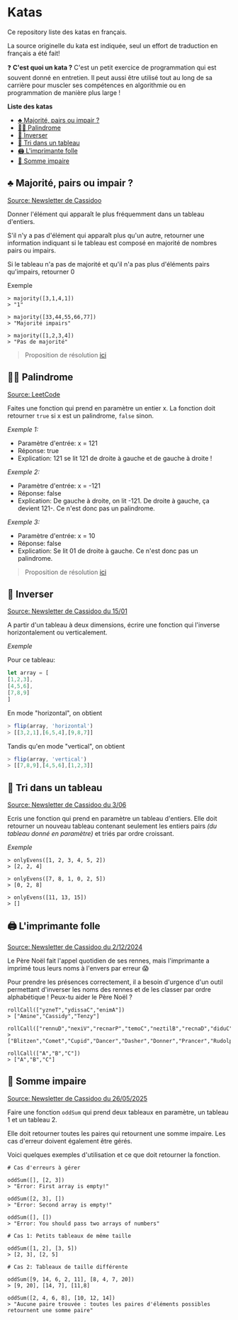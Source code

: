 # Katas

Ce repository liste des katas en français. 

La source originelle du kata est indiquée, seul un effort de traduction en français a été fait!

❓ **C'est quoi un kata ?**
C'est un petit exercice de programmation qui est souvent donné en entretien. Il peut aussi être utilisé tout au long de sa carrière pour muscler ses compétences en algorithmie ou en programmation de manière plus large ! 

**Liste des katas** 
- [♣️ Majorité, pairs ou impair ?](#majorite-pairs-impairs)
- [🤹‍♀️ Palindrome](#palindrome)
- [🔂 Inverser](#inverser)
- [🧮 Tri dans un tableau](#tri)
- [🖨️ L'imprimante folle](#imprimanteFolle)
- [🔢 Somme impaire](#sommeImpaire)

<a id="majorite-pairs-impairs"></a>
## ♣️ Majorité, pairs ou impair ?

[Source: Newsletter de Cassidoo 
](https://cassidoo.co/)

Donner l'élément qui apparaît le plus fréquemment dans un tableau d'entiers.

S'il n'y a pas d'élément qui apparaît plus qu'un autre, retourner une information indiquant si le tableau est composé en majorité de nombres pairs ou impairs. 

Si le tableau n'a pas de majorité et qu'il n'a pas plus d'éléments pairs qu'impairs, retourner 0

Exemple

```
> majority([3,1,4,1])
> "1"

> majority([33,44,55,66,77])
> "Majorité impairs"

> majority([1,2,3,4])
> "Pas de majorité"
```
 
> Proposition de résolution [ici](https://github.com/leiluspocus/katas/blob/main/resolutions/majority.js)


<a id="palindrome"></a>
## 🤹‍♀️ Palindrome

[Source: LeetCode](https://leetcode.com/problems/palindrome-number/) 

Faites une fonction qui prend en paramètre un entier x. La fonction doit retourner `true` si x est un palindrome, `false` sinon.  

_Exemple 1:_

- Paramètre d'entrée: x = 121
- Réponse: true
- Explication: 121 se lit 121 de droite à gauche et de gauche à droite !

_Exemple 2:_

- Paramètre d'entrée: x = -121
- Réponse: false
- Explication: De gauche à droite, on lit -121. De droite à gauche, ça devient 121-. Ce n'est donc pas un palindrome.

_Exemple 3:_

- Paramètre d'entrée: x = 10
- Réponse: false
- Explication: Se lit 01 de droite à gauche. Ce n'est donc pas un palindrome.

> Proposition de résolution [ici](https://github.com/leiluspocus/katas/blob/main/resolutions/palindrome.js)


<a id="inverser"></a>
## 🔂 Inverser

[Source: Newsletter de Cassidoo du 15/01](https://buttondown.email/cassidoo/archive/try-and-fail-but-dont-fail-to-try-john-quincy/)

A partir d'un tableau à deux dimensions,  écrire une fonction qui l'inverse horizontalement ou verticalement.

_Exemple_

Pour ce tableau: 

```js
let array = [
[1,2,3],
[4,5,6],
[7,8,9]
]
```

En mode "horizontal", on obtient 
```js
> flip(array, 'horizontal')
> [[3,2,1],[6,5,4],[9,8,7]]
```

Tandis qu'en mode "vertical", on obtient
```js
> flip(array, 'vertical')
> [[7,8,9],[4,5,6],[1,2,3]]
```

<a id="tri"></a>
## 🧮 Tri dans un tableau 
[Source: Newsletter de Cassidoo du 3/06](https://buttondown.email/cassidoo/archive/the-cure-to-boredom-is-curiosity-there-is-no-cure/)

Ecris une fonction qui prend en paramètre un tableau d'entiers. 
Elle doit retourner un nouveau tableau contenant seulement les entiers pairs _(du tableau donné en paramètre)_ et triés par ordre croissant. 

_Exemple_
```shell
> onlyEvens([1, 2, 3, 4, 5, 2])
> [2, 2, 4]

> onlyEvens([7, 8, 1, 0, 2, 5])
> [0, 2, 8]

> onlyEvens([11, 13, 15])
> []
```


<a id="imprimanteFolle"></a>
## 🖨️ L'imprimante folle
[Source: Newsletter de Cassidoo du 2/12/2024](https://buttondown.com/cassidoo/archive/how-beautiful-it-is-to-get-up-and-go-do-something/)

Le Père Noël fait l'appel quotidien de ses rennes, mais l'imprimante a imprimé tous leurs noms à l'envers par erreur 😱

Pour prendre les présences correctement, il a besoin d'urgence d'un outil permettant d'inverser les noms des rennes et de les classer par ordre alphabétique ! Peux-tu aider le Père Noël ?


```shell
rollCall(["yzneT","ydissaC","enimA"])
> ["Amine","Cassidy","Tenzy"]

rollCall(["rennuD","nexiV","recnarP","temoC","neztilB","recnaD","diduC","rehsaD","hploduR"])
> ["Blitzen","Comet","Cupid","Dancer","Dasher","Donner","Prancer","Rudolph","Vixen"]

rollCall(["A","B","C"])
> ["A","B","C"]
```

<a id="sommeImpaire"></a>
## 🔢 Somme impaire
[Source: Newsletter de Cassidoo du 26/05/2025](https://buttondown.com/cassidoo/archive/false-expectations-take-away-joy-sandra-bullock/)

Faire une fonction `oddSum` qui prend deux tableaux en paramètre, un tableau 1 et un tableau 2.

Elle doit retourner toutes les paires qui retournent une somme impaire. Les cas d'erreur doivent également être gérés.

Voici quelques exemples d'utilisation et ce que doit retourner la fonction.

```shell
# Cas d'erreurs à gérer

oddSum([], [2, 3])
> "Error: First array is empty!"

oddSum([2, 3], [])
> "Error: Second array is empty!"

oddSum([], [])
> "Error: You should pass two arrays of numbers"

# Cas 1: Petits tableaux de même taille

oddSum([1, 2], [3, 5]) 
> [2, 3], [2, 5]

# Cas 2: Tableaux de taille différente

oddSum([9, 14, 6, 2, 11], [8, 4, 7, 20]) 
> [9, 20], [14, 7], [11,8]

oddSum([2, 4, 6, 8], [10, 12, 14])
> "Aucune paire trouvée : toutes les paires d'éléments possibles retournent une somme paire"
```
